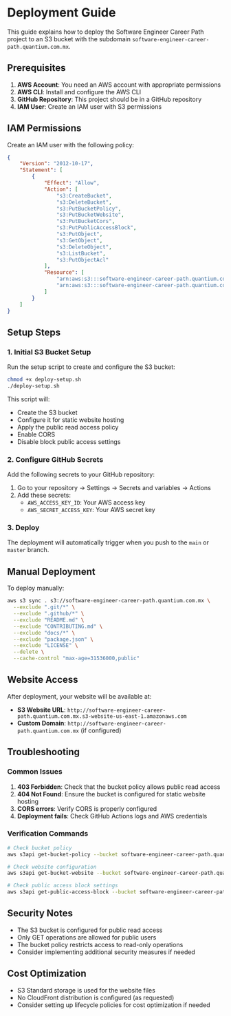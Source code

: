 # Deployment Guide

This guide explains how to deploy the Software Engineer Career Path project to an S3 bucket with the subdomain `software-engineer-career-path.quantium.com.mx`.

## Prerequisites

1. **AWS Account**: You need an AWS account with appropriate permissions
2. **AWS CLI**: Install and configure the AWS CLI
3. **GitHub Repository**: This project should be in a GitHub repository
4. **IAM User**: Create an IAM user with S3 permissions

## IAM Permissions

Create an IAM user with the following policy:

```json
{
    "Version": "2012-10-17",
    "Statement": [
        {
            "Effect": "Allow",
            "Action": [
                "s3:CreateBucket",
                "s3:DeleteBucket",
                "s3:PutBucketPolicy",
                "s3:PutBucketWebsite",
                "s3:PutBucketCors",
                "s3:PutPublicAccessBlock",
                "s3:PutObject",
                "s3:GetObject",
                "s3:DeleteObject",
                "s3:ListBucket",
                "s3:PutObjectAcl"
            ],
            "Resource": [
                "arn:aws:s3:::software-engineer-career-path.quantium.com.mx",
                "arn:aws:s3:::software-engineer-career-path.quantium.com.mx/*"
            ]
        }
    ]
}
```

## Setup Steps

### 1. Initial S3 Bucket Setup

Run the setup script to create and configure the S3 bucket:

```bash
chmod +x deploy-setup.sh
./deploy-setup.sh
```

This script will:
- Create the S3 bucket
- Configure it for static website hosting
- Apply the public read access policy
- Enable CORS
- Disable block public access settings

### 2. Configure GitHub Secrets

Add the following secrets to your GitHub repository:

1. Go to your repository → Settings → Secrets and variables → Actions
2. Add these secrets:
   - `AWS_ACCESS_KEY_ID`: Your AWS access key
   - `AWS_SECRET_ACCESS_KEY`: Your AWS secret key

### 3. Deploy

The deployment will automatically trigger when you push to the `main` or `master` branch.

## Manual Deployment

To deploy manually:

```bash
aws s3 sync . s3://software-engineer-career-path.quantium.com.mx \
  --exclude ".git/*" \
  --exclude ".github/*" \
  --exclude "README.md" \
  --exclude "CONTRIBUTING.md" \
  --exclude "docs/*" \
  --exclude "package.json" \
  --exclude "LICENSE" \
  --delete \
  --cache-control "max-age=31536000,public"
```

## Website Access

After deployment, your website will be available at:
- **S3 Website URL**: `http://software-engineer-career-path.quantium.com.mx.s3-website-us-east-1.amazonaws.com`
- **Custom Domain**: `http://software-engineer-career-path.quantium.com.mx` (if configured)

## Troubleshooting

### Common Issues

1. **403 Forbidden**: Check that the bucket policy allows public read access
2. **404 Not Found**: Ensure the bucket is configured for static website hosting
3. **CORS errors**: Verify CORS is properly configured
4. **Deployment fails**: Check GitHub Actions logs and AWS credentials

### Verification Commands

```bash
# Check bucket policy
aws s3api get-bucket-policy --bucket software-engineer-career-path.quantium.com.mx

# Check website configuration
aws s3api get-bucket-website --bucket software-engineer-career-path.quantium.com.mx

# Check public access block settings
aws s3api get-public-access-block --bucket software-engineer-career-path.quantium.com.mx
```

## Security Notes

- The S3 bucket is configured for public read access
- Only GET operations are allowed for public users
- The bucket policy restricts access to read-only operations
- Consider implementing additional security measures if needed

## Cost Optimization

- S3 Standard storage is used for the website files
- No CloudFront distribution is configured (as requested)
- Consider setting up lifecycle policies for cost optimization if needed
